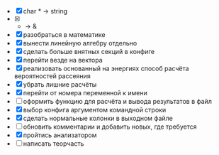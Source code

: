
* [x] char * -> string
* [x] * -> &
* [x] разобраться в математике
* [x] вынести линейную алгебру отдельно
* [x] сделать больше внятных секций в конфиге
* [x] перейти везде на вектора
* [x] реализовать основанный на энергиях способ расчёта вероятностей рассеяния
* [x] убрать лишние расчёты
* [x] перейти от номера переменной к имени
* [ ] оформить функцию для расчёта и вывода результатов в файл
* [x] выбор конфига аргументом командной строки
* [x] сделать нормальные колонки в выходном файле
* [ ] обновить комментарии и добавить новых, где требуется
* [x] пройтись анализатором
* [ ] написать теорчасть
